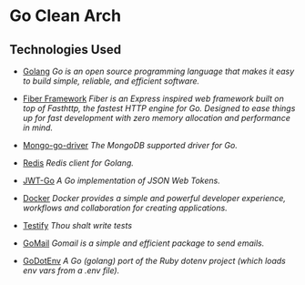 # Go Clean Arch

## Technologies Used
[golang]: (https://golang.org)

- [Golang](https://golang.org)
*Go is an open source programming language that makes it easy to build simple, reliable, and efficient software.*

- [Fiber Framework](https://github.com/gofiber/fiber)
*Fiber is an Express inspired web framework built on top of Fasthttp, the fastest HTTP engine for Go. Designed to ease things up for fast development with zero memory allocation and performance in mind.*

- [Mongo-go-driver](https://github.com/mongodb/mongo-go-driver)
*The MongoDB supported driver for Go.*

- [Redis](https://github.com/go-redis/redis)
*Redis client for Golang.*

- [JWT-Go](https://github.com/dgrijalva/jwt-go)
*A Go  implementation of JSON Web Tokens.*

- [Docker](https://www.docker.com/)
*Docker provides a simple and powerful developer experience, workflows and collaboration for creating applications.*

- [Testify](https://github.com/stretchr/testify)
*Thou shalt write tests*

- [GoMail](https://github.com/go-gomail/gomail)
*Gomail is a simple and efficient package to send emails.*

- [GoDotEnv](https://github.com/joho/godotenv)
*A Go (golang) port of the Ruby dotenv project (which loads env vars from a .env file).*
